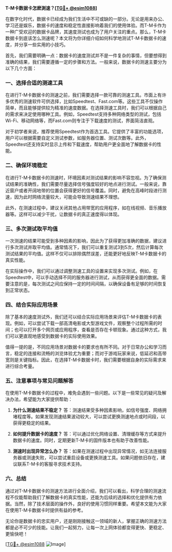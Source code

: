 **T-M卡数据卡怎麽測速？[[TG💪+ @esim1088](https://t.me/s/esim1088)]**

在数字化时代，数据卡已经成为我们生活中不可或缺的一部分。无论是用来办公、学习还是娱乐，数据卡的速度和稳定性直接影响着我们的使用体验。而T-M卡作为一种广受欢迎的数据卡品牌，其速度测试也成为了用户关注的重点。那么，T-M卡数据卡到底该怎么测速呢？本文将为你详细介绍如何科学地测试T-M卡数据卡的速度，并分享一些实用的小技巧。

首先，我们需要明确一点：数据卡的速度测试并不是一件复杂的事情，但要想得到准确的结果，我们需要遵循一定的步骤和方法。一般来说，数据卡的测速主要分为以下几个方面：

### **一、选择合适的测速工具**

在进行T-M卡数据卡的测速之前，我们需要选择一款可靠的测速工具。市面上有许多优秀的测速软件可供选择，比如Speedtest、Fast.com等。这些工具不仅操作简单，而且能够提供较为精准的速度数据。在选择测速工具时，我们可以根据自己的需求来决定使用哪种工具。例如，Speedtest支持多种网络类型的测试，包括Wi-Fi、移动网络等，而Fast.com则专注于下载速度的测试，界面简洁直观。

对于初学者来说，推荐使用Speedtest作为首选工具。它提供了丰富的功能选项，用户可以根据需要自定义测试参数，如服务器位置、测试次数等。此外，Speedtest还支持实时显示上传和下载速度，帮助用户更全面地了解数据卡的性能。

### **二、确保环境稳定**

在进行T-M卡数据卡的测速时，环境因素对测试结果的影响不容忽视。为了确保测试结果的准确性，我们需要尽量选择信号强度较好的地点进行测试。一般来说，靠近窗户或者开阔地带的位置会获得更好的信号覆盖。同时，避免在高峰时段进行测速，因为此时网络流量较大，可能会导致测速结果不理想。

此外，在测速过程中，建议关闭其他占用带宽的应用程序，如在线视频、音乐播放器等。这样可以减少干扰，让数据卡的真正速度得以体现。

### **三、多次测试取平均值**

一次测速的结果可能受到多种因素的影响，因此为了获得更加准确的数据，建议进行多次测试并取平均值。通常情况下，我们可以重复测试3到5次，然后计算每次测试结果的平均值。这样不仅可以排除偶然误差，还能更好地反映T-M卡数据卡的真实性能。

在实际操作中，我们可以通过调整测速工具的设置来实现多次测试。例如，在Speedtest中，可以手动选择不同的服务器进行测试，从而获得更全面的数据。需要注意的是，每次测试之间应保持一定的时间间隔，以确保设备有足够的时间恢复到正常状态。

### **四、结合实际应用场景**

除了基本的速度测试外，我们还可以结合实际应用场景来评估T-M卡数据卡的表现。例如，可以尝试下载一部高清电影或大型游戏文件，观察整个过程所需的时间；也可以打开多个网页或应用程序，查看是否存在卡顿现象。通过这种方式，我们可以更直观地感受到数据卡的实际使用效果。

值得一提的是，不同应用场景对数据卡的要求也有所不同。对于日常办公和学习而言，稳定的连接和流畅的浏览体验尤为重要；而对于游戏玩家来说，低延迟和高带宽则是关键指标。因此，在选择T-M卡数据卡时，我们需要根据自身的实际需求来进行综合考量。

### **五、注意事项与常见问题解答**

在使用T-M卡数据卡的过程中，难免会遇到一些问题。以下是一些常见的疑问及解决办法，希望能为大家提供帮助：

1. **为什么测速结果不稳定？**
   答：测速结果受多种因素影响，如信号强度、网络拥堵程度等。如果发现测速结果波动较大，可以尝试更换测速地点或时间段，以获得更稳定的结果。

2. **如何提升数据卡的速度？**
   答：可以通过优化网络设置、清理缓存等方式来提升数据卡的速度。同时，定期更新T-M卡的固件版本也有助于改善性能。

3. **测速时出现异常怎么办？**
   答：如果在测速过程中出现异常情况，如无法连接服务器或测速失败，可以尝试重启设备或更换测速工具。如果问题依旧存在，建议联系T-M卡的客服寻求技术支持。

### **六、总结**

通过对T-M卡数据卡的测速方法进行全面介绍，我们可以看出，科学合理的测速流程不仅能帮助我们了解数据卡的真实性能，还能为后续的选择和优化提供有力依据。当然，除了技术层面的操作外，良好的使用习惯同样重要。希望本文能为大家在使用T-M卡数据卡时提供有益的参考。

无论你是数据卡的忠实用户，还是刚刚接触这一领域的新人，掌握正确的测速方法都是必不可少的技能。让我们一起努力，让每一次上网体验都变得更快、更稳定、更愉快吧！

[[TG💪+ @esim1088](https://t.me/s/esim1088) ![Image](https://i.postimg.cc/4NQfJmqS/Snipaste-2025-05-13-00-14-12.png)]
